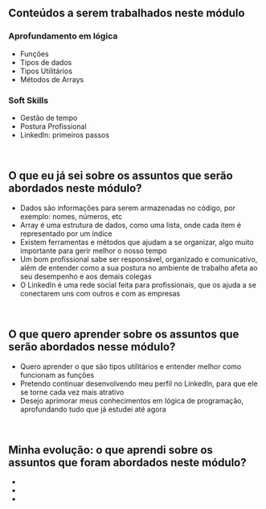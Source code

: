 
## Conteúdos a serem trabalhados neste módulo

### Aprofundamento em lógica

- Funções
- Tipos de dados
- Tipos Utilitários
- Métodos de Arrays

### Soft Skills

- Gestão de tempo
- Postura Profissional
- LinkedIn: primeiros passos

<br>

## O que eu já sei sobre os assuntos que serão abordados neste módulo?

- Dados são informações para serem armazenadas no código, por exemplo: nomes, números, etc
- Array é uma estrutura de dados, como uma lista, onde cada item é representado por um índice
- Existem ferramentas e métodos que ajudam a se organizar, algo muito importante para gerir melhor o nosso tempo
- Um bom profissional sabe ser responsável, organizado e comunicativo, além de entender como a sua postura no ambiente de trabalho afeta ao seu desempenho e aos demais colegas
- O LinkedIn é uma rede social feita para profissionais, que os ajuda a se conectarem uns com outros e com as empresas

<br>

## O que quero aprender sobre os assuntos que serão abordados nesse módulo?

- Quero aprender o que são tipos utilitários e entender melhor como funcionam as funções
- Pretendo continuar desenvolvendo meu perfil no LinkedIn, para que ele se torne cada vez mais atrativo
- Desejo aprimorar meus conhecimentos em lógica de programação, aprofundando tudo que já estudei até agora


<br>

## Minha evolução: o que aprendi sobre os assuntos que foram abordados neste módulo?

-
-
-


